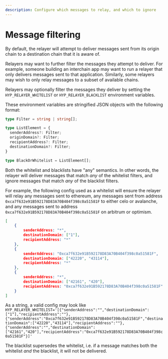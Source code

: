 ```yaml
---
description: Configure which messages to relay, and which to ignore
---
```


# Message filtering

By default, the relayer will attempt to deliver messages sent from its origin chain to a destination chain that it is aware of.

Relayers may want to further filter the messages they attempt to deliver. For example, someone building an interchain app may want to run a relayer that only delivers messages sent to that application. Similarly, some relayers may wish to only relay messages to a subset of available chains.

Relayers may optionally filter the messages they deliver by setting the `HYP_RELAYER_WHITELIST` or `HYP_RELAYER_BLACKLIST` environment variables.

These environment variables are stringified JSON objects with the following format:

```typescript
type Filter = string | string[];

type ListElement = {
  senderAddress?: Filter;
  originDomain?: Filter;
  recipientAddress?: Filter;
  destinationDomain?: Filter;
}

type BlackOrWhitelist = ListElement[];
```

Both the whitelist and blacklists have "any" semantics. In other words, the relayer will deliver messages that match _any_ of the whitelist filters, and ignore messages that match _any_ of the blacklist filters.

For example, the following config used as a whitelist will ensure the relayer will relay any messages sent to ethereum, any messages sent from address `0xca7f632e91B592178D83A70B404f398c0a51581F` to either celo or avalanche, and any messages sent to address `0xca7f632e91B592178D83A70B404f398c0a51581F` on arbitrum or optimism.

```json
[
    {
        senderAddress: "*",
        destinationDomain: ["1"],
        recipientAddress: "*"
    },
    {
        senderAddress: "0xca7f632e91B592178D83A70B404f398c0a51581F",
        destinationDomain: ["42220", "43114"],
        recipientAddress: "*"
    },
    {
        senderAddress: "*",
        destinationDomain: ["42161", "420"],
        recipientAddress: "0xca7f632e91B592178D83A70B404f398c0a51581F"
    }
]
```

As a string, a valid config may look like `HYP_RELAYER_WHITELIST='[{"senderAddress":"","destinationDomain":["1"],"recipientAddress":""},{"senderAddress":"0xca7f632e91B592178D83A70B404f398c0a51581F","destinationDomain":["42220","43114"],"recipientAddress":""},{"senderAddress":"","destinationDomain":["42161","420"],"recipientAddress":"0xca7f632e91B592178D83A70B404f398c0a51581F"}]'`

The blacklist supersedes the whitelist, i.e. if a message matches both the whitelist _and_ the blacklist, it will not be delivered.
